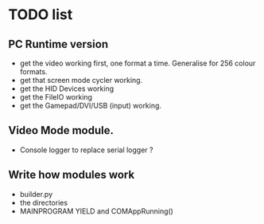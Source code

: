 # TODO list

## PC Runtime version
- get the video working first, one format a time. Generalise for 256 colour formats.
- get that screen mode cycler working.
- get the HID Devices working
- get the FileIO working
- get the Gamepad/DVI/USB (input) working.

## Video Mode module.
- Console logger to replace serial logger ?

## Write how modules work
- builder.py
- the directories
- MAINPROGRAM YIELD and COMAppRunning()

